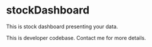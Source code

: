 # stockDashboard
This is stock dashboard presenting your data.

This is developer codebase.
Contact me for more details.
